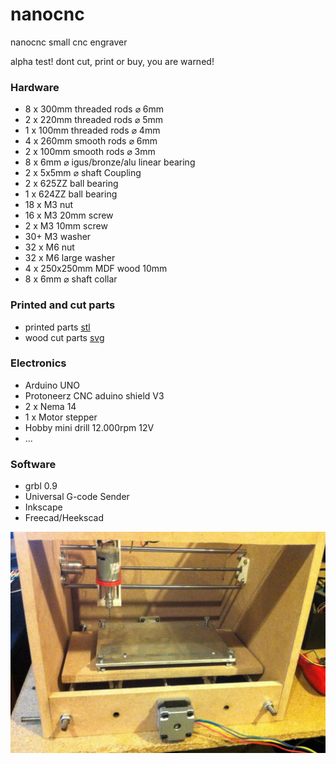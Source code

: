 # nanocnc
nanocnc small cnc engraver

alpha test! dont cut, print or buy, you are warned!

### Hardware
- 8 x 300mm threaded rods &#8960; 6mm
- 2 x 220mm threaded rods &#8960; 5mm
- 1 x 100mm threaded rods &#8960; 4mm
- 4 x 260mm smooth rods &#8960; 6mm
- 2 x 100mm smooth rods &#8960; 3mm
- 8 x 6mm &#8960; igus/bronze/alu linear bearing
- 2 x 5x5mm &#8960; shaft Coupling
- 2 x 625ZZ ball bearing
- 1 x 624ZZ ball bearing
- 18 x M3 nut
- 16 x M3 20mm screw
- 2 x M3 10mm screw
- 30+ M3 washer
- 32 x M6 nut
- 32 x M6 large washer
- 4 x 250x250mm MDF wood 10mm
- 8 x 6mm &#8960; shaft collar

### Printed and cut parts
- printed parts [stl](/stl)
- wood cut parts [svg](/svg)

### Electronics
- Arduino UNO 
- Protoneerz CNC aduino shield V3
- 2 x Nema 14
- 1 x Motor stepper
- Hobby mini drill 12.000rpm 12V
- ...

### Software
- grbl 0.9
- Universal G-code Sender
- Inkscape
- Freecad/Heekscad

![nanocnc small engraver alpha](images/nanocnc.jpg)
